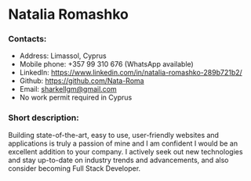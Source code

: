 # Natalia Romashko

### Contacts:

* Address: Limassol, Cyprus
* Mobile phone: +357 99 310 676 (WhatsApp available)
* LinkedIn: https://www.linkedin.com/in/natalia-romashko-289b721b2/
* Github: https://github.com/Nata-Roma
* Email: sharkellgm@gmail.com
* No work permit required in Cyprus

### Short description:
Building state-of-the-art, easy to use, user-friendly websites and applications is truly a passion of mine
 and I am confident I would be an excellent addition to your company.
I actively seek out new technologies and stay up-to-date on industry trends and advancements, and also consider becoming Full Stack Developer.
